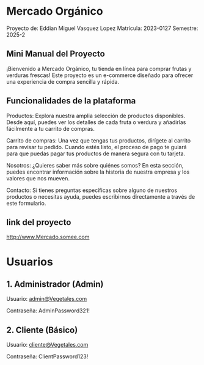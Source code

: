 # Mercado Orgánico
Proyecto de: Eddian Miguel Vasquez Lopez
Matrícula: 2023-0127
Semestre: 2025-2

## Mini Manual del Proyecto
¡Bienvenido a Mercado Orgánico, tu tienda en línea para comprar frutas y verduras frescas! Este proyecto es un e-commerce diseñado para ofrecer una experiencia de compra sencilla y rápida.

## Funcionalidades de la plataforma
Productos: Explora nuestra amplia selección de productos disponibles. Desde aquí, puedes ver los detalles de cada fruta o verdura y añadirlas fácilmente a tu carrito de compras.

Carrito de compras: Una vez que tengas tus productos, dirígete al carrito para revisar tu pedido. Cuando estés listo, el proceso de pago te guiará para que puedas pagar tus productos de manera segura con tu tarjeta.

Nosotros: ¿Quieres saber más sobre quiénes somos? En esta sección, puedes encontrar información sobre la historia de nuestra empresa y los valores que nos mueven.

Contacto: Si tienes preguntas específicas sobre alguno de nuestros productos o necesitas ayuda, puedes escribirnos directamente a través de este formulario.

## link del proyecto 

http://www.Mercado.somee.com

# Usuarios 

## 1. Administrador (Admin)

Usuario: admin@Vegetales.com

Contraseña: AdminPassword321!

## 2. Cliente (Básico)

Usuario: cliente@Vegetales.com

Contraseña: ClientPassword123!

